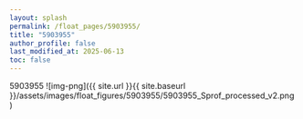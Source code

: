 ```yaml
---
layout: splash
permalink: /float_pages/5903955/
title: "5903955"
author_profile: false
last_modified_at: 2025-06-13
toc: false
---
```

 
5903955
![img-png]({{ site.url }}{{ site.baseurl }}/assets/images/float_figures/5903955/5903955_Sprof_processed_v2.png)